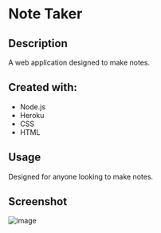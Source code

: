 # Note Taker

## Description
A web application designed to make notes.

## Created with:
* Node.js
* Heroku
* CSS
* HTML

## Usage
Designed for anyone looking to make notes.

## Screenshot
![image](https://user-images.githubusercontent.com/64335245/89132754-0a5d4600-d4dc-11ea-8678-9fc6d2e837da.png)
